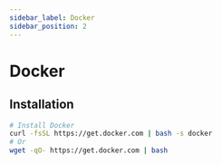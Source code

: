 ```yaml
---
sidebar_label: Docker
sidebar_position: 2
---
```


# Docker

## Installation

```bash
# Install Docker
curl -fsSL https://get.docker.com | bash -s docker
# Or
wget -qO- https://get.docker.com | bash
```